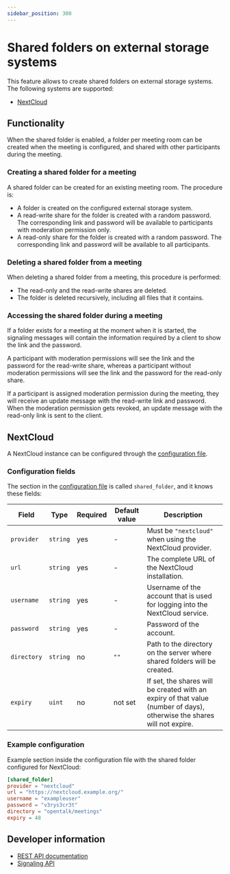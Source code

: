 ```yaml
---
sidebar_position: 300
---
```


# Shared folders on external storage systems

This feature allows to create shared folders on external storage systems. The
following systems are supported:

- [NextCloud](https://nextcloud.com/)

## Functionality

When the shared folder is enabled, a folder per meeting room can be created
when the meeting is configured, and shared with other participants during the
meeting.

### Creating a shared folder for a meeting

A shared folder can be created for an existing meeting room. The procedure is:

- A folder is created on the configured external storage system.
- A read-write share for the folder is created with a random password. The
  corresponding link and password will be available to participants with
  moderation permission only.
- A read-only share for the folder is created with a random password. The
  corresponding link and password will be available to all participants.

### Deleting a shared folder from a meeting

When deleting a shared folder from a meeting, this procedure is performed:

- The read-only and the read-write shares are deleted.
- The folder is deleted recursively, including all files that it contains.

### Accessing the shared folder during a meeting

If a folder exists for a meeting at the moment when it is started, the signaling messages
will contain the information required by a client to show the link and the password.

A participant with moderation permissions will see the link and the password for
the read-write share, whereas a participant without moderation permissions will
see the link and the password for the read-only share.

If a participant is assigned moderation permission during the meeting, they will
receive an update message with the read-write link and password. When the moderation
permission gets revoked, an update message with the read-only link is sent to the
client.

## NextCloud

A NextCloud instance can be configured through the [configuration file](../../core/configuration.md).

### Configuration fields

The section in the [configuration file](../../core/configuration.md) is called `shared_folder`, and it knows these fields:

| Field       | Type     | Required | Default value | Description                                                                                                             |
| ----------- | -------- | -------- | ------------- | ----------------------------------------------------------------------------------------------------------------------- |
| `provider`  | `string` | yes      | -             | Must be `"nextcloud"` when using the NextCloud provider.                                                                |
| `url`       | `string` | yes      | -             | The complete URL of the NextCloud installation.                                                                         |
| `username`  | `string` | yes      | -             | Username of the account that is used for logging into the NextCloud service.                                            |
| `password`  | `string` | yes      | -             | Password of the account.                                                                                                |
| `directory` | `string` | no       | `""`          | Path to the directory on the server where shared folders will be created.                                               |
| `expiry`    | `uint`   | no       | not set       | If set, the shares will be created with an expiry of that value (number of days), otherwise the shares will not expire. |

### Example configuration

Example section inside the configuration file with the shared folder configured for NextCloud:

```toml
[shared_folder]
provider = "nextcloud"
url = "https://nextcloud.example.org/"
username = "exampleuser"
password = "v3rys3cr3t"
directory = "opentalk/meetings"
expiry = 48
```

## Developer information

- [REST API documentation](https://opentalk.eu/docs/developer/controller/rest/#tag/shared_folder)
- [Signaling API](https://opentalk.eu/docs/developer/controller/signaling/community/shared_folder)
